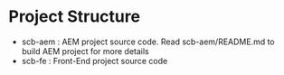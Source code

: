 Project Structure
=========================

* scb-aem : AEM project source code. Read scb-aem/README.md to build AEM project for more details
* scb-fe : Front-End project source code


